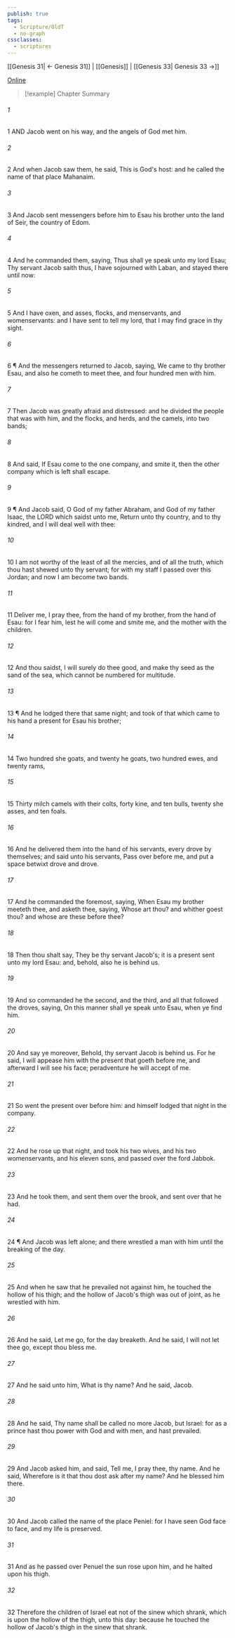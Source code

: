 ```yaml
---
publish: true
tags:
  - Scripture/OldT
  - no-graph
cssclasses:
  - scriptures
---
```

[[Genesis 31| ← Genesis 31]] | [[Genesis]] | [[Genesis 33| Genesis 33 →]]

[Online](https://churchofjesuschrist.org/study/scriptures/ot/gen/32?lang=eng)

>[!example] Chapter Summary
>
###### 1
1 AND Jacob went on his way, and the angels of God met him.
###### 2
2 And when Jacob saw them, he said, This is God's host: and he called the name of that place Mahanaim.
###### 3
3 And Jacob sent messengers before him to Esau his brother unto the land of Seir, the country of Edom.
###### 4
4 And he commanded them, saying, Thus shall ye speak unto my lord Esau; Thy servant Jacob saith thus, I have sojourned with Laban, and stayed there until now:
###### 5
5 And I have oxen, and asses, flocks, and menservants, and womenservants: and I have sent to tell my lord, that I may find grace in thy sight.
###### 6
6 ¶ And the messengers returned to Jacob, saying, We came to thy brother Esau, and also he cometh to meet thee, and four hundred men with him.
###### 7
7 Then Jacob was greatly afraid and distressed: and he divided the people that was with him, and the flocks, and herds, and the camels, into two bands;
###### 8
8 And said, If Esau come to the one company, and smite it, then the other company which is left shall escape.
###### 9
9 ¶ And Jacob said, O God of my father Abraham, and God of my father Isaac, the LORD which saidst unto me, Return unto thy country, and to thy kindred, and I will deal well with thee:
###### 10
10 I am not worthy of the least of all the mercies, and of all the truth, which thou hast shewed unto thy servant; for with my staff I passed over this Jordan; and now I am become two bands.
###### 11
11 Deliver me, I pray thee, from the hand of my brother, from the hand of Esau: for I fear him, lest he will come and smite me, and the mother with the children.
###### 12
12 And thou saidst, I will surely do thee good, and make thy seed as the sand of the sea, which cannot be numbered for multitude.
###### 13
13 ¶ And he lodged there that same night; and took of that which came to his hand a present for Esau his brother;
###### 14
14 Two hundred she goats, and twenty he goats, two hundred ewes, and twenty rams,
###### 15
15 Thirty milch camels with their colts, forty kine, and ten bulls, twenty she asses, and ten foals.
###### 16
16 And he delivered them into the hand of his servants, every drove by themselves; and said unto his servants, Pass over before me, and put a space betwixt drove and drove.
###### 17
17 And he commanded the foremost, saying, When Esau my brother meeteth thee, and asketh thee, saying, Whose art thou?  and whither goest thou?  and whose are these before thee?
###### 18
18 Then thou shalt say, They be thy servant Jacob's; it is a present sent unto my lord Esau: and, behold, also he is behind us.
###### 19
19 And so commanded he the second, and the third, and all that followed the droves, saying, On this manner shall ye speak unto Esau, when ye find him.
###### 20
20 And say ye moreover, Behold, thy servant Jacob is behind us. For he said, I will appease him with the present that goeth before me, and afterward I will see his face; peradventure he will accept of me.
###### 21
21 So went the present over before him: and himself lodged that night in the company.
###### 22
22 And he rose up that night, and took his two wives, and his two womenservants, and his eleven sons, and passed over the ford Jabbok.
###### 23
23 And he took them, and sent them over the brook, and sent over that he had.
###### 24
24 ¶ And Jacob was left alone; and there wrestled a man with him until the breaking of the day.
###### 25
25 And when he saw that he prevailed not against him, he touched the hollow of his thigh; and the hollow of Jacob's thigh was out of joint, as he wrestled with him.
###### 26
26 And he said, Let me go, for the day breaketh.  And he said, I will not let thee go, except thou bless me.
###### 27
27 And he said unto him, What is thy name?  And he said, Jacob.
###### 28
28 And he said, Thy name shall be called no more Jacob, but Israel: for as a prince hast thou power with God and with men, and hast prevailed.
###### 29
29 And Jacob asked him, and said, Tell me, I pray thee, thy name.  And he said, Wherefore is it that thou dost ask after my name?  And he blessed him there.
###### 30
30 And Jacob called the name of the place Peniel: for I have seen God face to face, and my life is preserved.
###### 31
31 And as he passed over Penuel the sun rose upon him, and he halted upon his thigh.
###### 32
32 Therefore the children of Israel eat not of the sinew which shrank, which is upon the hollow of the thigh, unto this day: because he touched the hollow of Jacob's thigh in the sinew that shrank.



